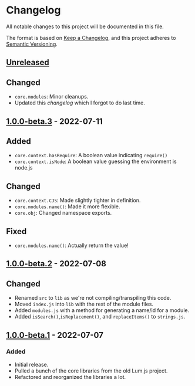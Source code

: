 # Changelog
All notable changes to this project will be documented in this file.

The format is based on [Keep a Changelog](https://keepachangelog.com/en/1.0.0/),
and this project adheres to [Semantic Versioning](https://semver.org/spec/v2.0.0.html).

## [Unreleased]
## Changed
- `core.modules`: Minor cleanups.
- Updated this *changelog* which I forgot to do last time.

## [1.0.0-beta.3] - 2022-07-11
## Added
- `core.context.hasRequire`: A boolean value indicating `require()`
- `core.context.isNode`: A boolean value guessing the environment is node.js
## Changed
- `core.context.CJS`: Made slightly tighter in definition.
- `core.modules.name()`: Made it more flexible.
- `core.obj`: Changed namespace exports.
## Fixed
- `core.modules.name()`: Actually return the value!

## [1.0.0-beta.2] - 2022-07-08
## Changed
- Renamed `src` to `lib` as we're not compiling/transpiling this code.
- Moved `index.js` into `lib` with the rest of the module files.
- Added `modules.js` with a method for generating a name/id for a module.
- Added `isSearch()`,`isReplacement()`, and `replaceItems()` to `strings.js`.

## [1.0.0-beta.1] - 2022-07-07
### Added
- Initial release.
- Pulled a bunch of the core libraries from the old Lum.js project.
- Refactored and reorganized the libraries a lot.

[Unreleased]: https://github.com/supernovus/lum.core.js/compare/v1.0.0-beta.3...HEAD
[1.0.0-beta.3]: https://github.com/supernovus/lum.core.js/compare/v1.0.0-beta.2...v1.0.0-beta.3
[1.0.0-beta.2]: https://github.com/supernovus/lum.core.js/compare/v1.0.0-beta.1...v1.0.0-beta.2
[1.0.0-beta.1]: https://github.com/supernovus/lum.core.js/releases/tag/v1.0.0-beta.1


